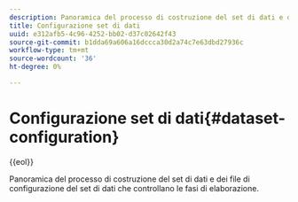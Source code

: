 ```yaml
---
description: Panoramica del processo di costruzione del set di dati e dei file di configurazione del set di dati che controllano le fasi di elaborazione.
title: Configurazione set di dati
uuid: e312afb5-4c96-4252-bb02-d37c02642f43
source-git-commit: b1dda69a606a16dccca30d2a74c7e63dbd27936c
workflow-type: tm+mt
source-wordcount: '36'
ht-degree: 0%

---
```



# Configurazione set di dati{#dataset-configuration}

{{eol}}

Panoramica del processo di costruzione del set di dati e dei file di configurazione del set di dati che controllano le fasi di elaborazione.

